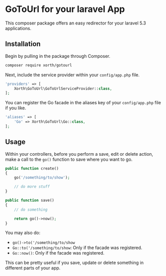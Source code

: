 # GoToUrl for your laravel App

This composer package offers an easy redirector for your laravel 5.3 applications.

## Installation

Begin by pulling in the package through Composer.

```bash
composer require xorth/gotourl
```

Next, include the service provider within your `config/app.php` file.

```php
'providers' => [
    Xorth\GoToUrl\GoToUrlServiceProvider::class,
];
```

You can register the Go facade in the aliases key of your `config/app.php` file if you like.

```php
'aliases' => [
    'Go' => Xorth\GoToUrl\Go::class,
];
```

## Usage

Within your controllers, before you perform a save, edit or delete action, make a call to the `go()` function to save where you want to go.

```php
public function create()
{
    go('/something/to/show');

    // do more stuff
}
```

```php
public function save()
{
    // do something

    return go()->now();
}
```

You may also do:

- `go()->to('/something/to/show`
- `Go::to('/something/to/show`: Only if the facade was registered.
- `Go::now()`: Only if the facade was registered.

This can be pretty useful if you save, update or delete something in different parts of your app.
